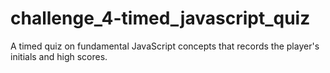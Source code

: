 # challenge_4-timed_javascript_quiz
A timed quiz on fundamental JavaScript concepts that records the player's initials and high scores.
